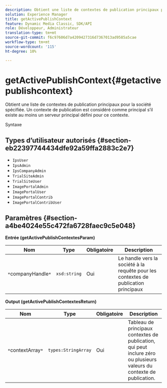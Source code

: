 ```yaml
---
description: Obtient une liste de contextes de publication principaux pour la société spécifiée. Un contexte de publication est considéré comme principal s’il existe au moins un serveur principal défini pour ce contexte.
solution: Experience Manager
title: getActivePublishContext
feature: Dynamic Media Classic, SDK/API
role: Développeur, Administrateur
translation-type: tm+mt
source-git-commit: f6c97606d7a4209427316d7367013ad9585a5cae
workflow-type: tm+mt
source-wordcount: '115'
ht-degree: 10%

---
```



# getActivePublishContext{#getactivepublishcontext}

Obtient une liste de contextes de publication principaux pour la société spécifiée. Un contexte de publication est considéré comme principal s’il existe au moins un serveur principal défini pour ce contexte.

Syntaxe

## Types d’utilisateur autorisés {#section-eb22397744434dfe92a59ffa2883c2e7}

* `IpsUser`
* `IpsAdmin`
* `IpsCompanyAdmin`
* `TrialSiteAdmin`
* `TrialSiteUser`
* `ImagePortalAdmin`
* `ImagePortalUser`
* `ImagePortalContrib`
* `ImagePortalContribUser`

## Paramètres {#section-a4be4024e55c472fa6728faec9c5e048}

**Entrée (getActivePublishContextesParam)**

| Nom | Type | Obligatoire | Description |
|---|---|---|---|
| `*`companyHandle`*` | `xsd:string` | Oui | Le handle vers la société à la requête pour les contextes de publication principaux |

**Output (getActivePublishContextesReturn)**

| Nom | Type | Obligatoire | Description |
|---|---|---|---|
| `*`contextArray`*` | `types:StringArray` | Oui | Tableau de principaux contextes de publication, qui peut inclure zéro ou plusieurs valeurs du contexte de publication. |

